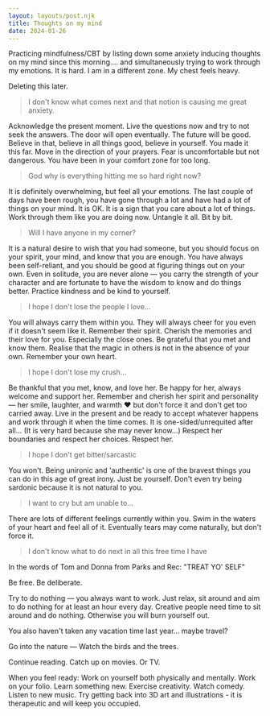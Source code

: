 ```yaml
---
layout: layouts/post.njk
title: Thoughts on my mind
date: 2024-01-26
---
```

Practicing mindfulness/CBT by listing down some anxiety inducing thoughts on my mind since this morning.... and simultaneously trying to work through my emotions. It is hard. I am in a different zone. My chest feels heavy. 

Deleting this later.

> I don't know what comes next and that notion is causing me great anxiety.

Acknowledge the present moment. Live the questions now and try to not seek the answers. The door will open eventually. The future will be good. Believe in that, believe in all things good, believe in yourself. You made it this far. Move in the direction of your prayers. Fear is uncomfortable but not dangerous. You have been in your comfort zone for too long.


> God why is everything hitting me so hard right now? 

It is definitely overwhelming, but feel all your emotions. The last couple of days have been rough, you have gone through a lot and have had a lot of things on your mind. It is OK. It is a sign that you care about a lot of things. Work through them like you are doing now. Untangle it all. Bit by bit.


> Will I have anyone in my corner? 

It is a natural desire to wish that you had someone, but you should focus on your spirit, your mind, and know that you are enough. You have always been self-reliant, and you should be good at figuring things out on your own. Even in solitude, you are never alone — you carry the strength of your character and are fortunate to have the wisdom to know and do things better. Practice kindness and be kind to yourself. 


> I hope I don't lose the people I love...

You will always carry them within you. They will always cheer for you even if it doesn't seem like it. Remember their spirit. Cherish the memories and their love for you. Especially the close ones. Be grateful that you met and know them. Realise that the magic in others is not in the absence of your own. Remember your own heart.


> I hope I don't lose my crush...

Be thankful that you met, know, and love her. Be happy for her, always welcome and support her. Remember and cherish her spirit and personality — her smile, laughter, and warmth ❤️ but don't force it and don't get too carried away. Live in the present and be ready to accept whatever happens and work through it when the time comes. It is one-sided/unrequited after all... (It is very hard because she may never know...) Respect her boundaries and respect her choices. Respect her.


> I hope I don't get bitter/sarcastic

You won't. Being unironic and 'authentic' is one of the bravest things you can do in this age of great irony. Just be yourself. Don't even try being sardonic because it is not natural to you.


> I want to cry but am unable to...

There are lots of different feelings currently within you. Swim in the waters of your heart and feel all of it. Eventually tears may come naturally, but don't force it.


> I don't know what to do next in all this free time I have

In the words of Tom and Donna from Parks and Rec: "TREAT YO' SELF"

Be free. Be deliberate.

Try to do nothing — you always want to work. Just relax, sit around and aim to do nothing for at least an hour every day. Creative people need time to sit around and do nothing. Otherwise you will burn yourself out.

You also haven't taken any vacation time last year... maybe travel?

Go into the nature — Watch the birds and the trees.

Continue reading. Catch up on movies. Or TV. 

When you feel ready: Work on yourself both physically and mentally. Work on your folio. Learn something new. Exercise creativity. Watch comedy. Listen to new music. Try getting back into 3D art and illustrations - it is therapeutic and will keep you occupied.